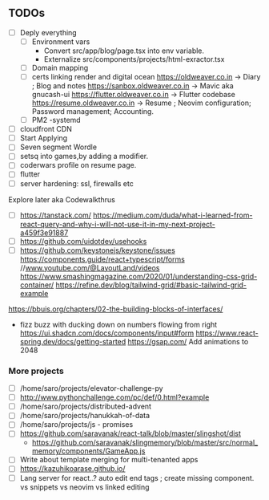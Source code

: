 ## TODOs

- [ ] Deply everything
   - [ ] Environment vars 
      - Convert src/app/blog/page.tsx into env variable.
      - Externalize src/components/projects/html-exractor.tsx
   - [ ] Domain mapping
   - [ ] certs linking render and digital ocean
         https://oldweaver.co.in -> Diary ; Blog and notes
         https://sanbox.oldweaver.co.in -> Mavic aka gnucash-ui
         https://flutter.oldweaver.co.in -> Flutter codebase 
         https://resume.oldweaver.co.in -> Resume ; Neovim configuration; Password management; Accounting.   
   - [ ] PM2 -systemd
- [ ] cloudfront CDN
- [ ] Start Applying
- [ ] Seven segment Wordle
- [ ] setsq into games,by adding a modifier. 
- [ ] coderwars profile on resume page.
- [ ] flutter
- [ ] server hardening: ssl, firewalls etc

Explore later aka Codewalkthrus 
- [ ] https://tanstack.com/
      https://medium.com/duda/what-i-learned-from-react-query-and-why-i-will-not-use-it-in-my-next-project-a459f3e91887
- [ ] https://github.com/uidotdev/usehooks
- [ ] https://github.com/keystonejs/keystone/issues
   https://components.guide/react+typescript/forms
//www.youtube.com/@LayoutLand/videos
https://www.smashingmagazine.com/2020/01/understanding-css-grid-container/
https://refine.dev/blog/tailwind-grid/#basic-tailwind-grid-example

https://bbuis.org/chapters/02-the-building-blocks-of-interfaces/
- fizz buzz with ducking down on numbers flowing from right
https://ui.shadcn.com/docs/components/input#form
https://www.react-spring.dev/docs/getting-started
https://gsap.com/
Add animations to 2048

### More projects

 - [ ] /home/saro/projects/elevator-challenge-py
 - [ ] http://www.pythonchallenge.com/pc/def/0.html?example
 - [ ] /home/saro/projects/distributed-advent
 - [ ] /home/saro/projects/hanukkah-of-data
 - [ ] /home/saro/projects/js - promises
 - [ ] https://github.com/saravanak/react-talk/blob/master/slingshot/dist
      - https://github.com/saravanak/slingmemory/blob/master/src/normal_memory/components/GameApp.js
 - [ ] Write about template merging for multi-tenanted apps 
 - [ ] https://kazuhikoarase.github.io/
 - [ ]  Lang server for react..?  auto edit end tags ; create missing component. vs snippets vs neovim vs linked editing
